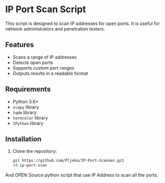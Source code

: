 # IP Port Scan Script

This script is designed to scan IP addresses for open ports. It is useful for network administrators and penetration testers.

## Features

- Scans a range of IP addresses
- Detects open ports
- Supports custom port ranges
- Outputs results in a readable format

## Requirements

- Python 3.6+
- `scapy` library
- `tqdm` library
- `termcolor` library
- `IPython` library

## Installation

1. Clone the repository:
   ```sh
   git https://github.com/Pljeka/IP-Port-Scanner.git
   cd ip-port-scan
And *OPEN* Source python script that use IP Address to scan all the ports.

